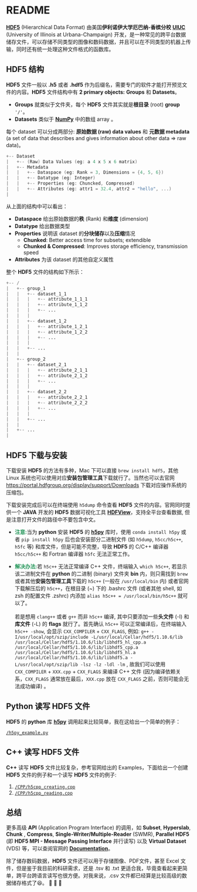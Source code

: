 # README

[**HDF5**](https://www.hdfgroup.org/solutions/hdf5/) (Hierarchical Data Format) 由美国**伊利诺伊大学厄巴纳-香槟分校** [**UIUC**](http://www.illinois.edu) (University of Illinois at Urbana-Champaign) 开发，是一种常见的跨平台数据储存文件，可以存储不同类型的图像和数码数据，并且可以在不同类型的机器上传输，同时还有统一处理这种文件格式的函数库。


## **HDF5 结构**

**HDF5** 文件一般以 **.h5** 或者 **.hdf5** 作为后缀名，需要专门的软件才能打开预览文件的内容。**HDF5** 文件结构中有 **2 primary objects:** **Groups** 和 **Datasets**。

- **Groups** 就类似于文件夹，每个 **HDF5** 文件其实就是**根目录** (root) **group** `'/'`。
- **Datasets** 类似于 [**NumPy**](https://numpy.org) 中的数组 array 。

每个 dataset 可以分成两部分: **原始数据 (raw) data values** 和 **元数据 metadata** (a set of data that describes and gives information about other data => raw data)。

``` cpp
+-- Dataset
|   +-- (Raw) Data Values (eg: a 4 x 5 x 6 matrix)
|   +-- Metadata
|   |   +-- Dataspace (eg: Rank = 3, Dimensions = {4, 5, 6})
|   |   +-- Datatype (eg: Integer)
|   |   +-- Properties (eg: Chuncked, Compressed)
|   |   +-- Attributes (eg: attr1 = 32.4, attr2 = "hello", ...)
|
```


从上面的结构中可以看出：

* **Dataspace** 给出原始数据的**秩** (Rank) 和**维度** (dimension)
* **Datatype** 给出数据类型
* **Properties** 说明该 dataset 的**分块储存**以及**压缩**情况 
	+ **Chunked**: Better access time for subsets; extendible
	+ **Chunked & Compressed**: Improves storage efficiency, transmission speed
* **Attributes** 为该 dataset 的其他自定义属性
 
整个 **HDF5** 文件的结构如下所示：
 
``` python
+-- /
|   +-- group_1
|   |   +-- dataset_1_1
|   |   |   +-- attribute_1_1_1
|   |   |   +-- attribute_1_1_2
|   |   |   +-- ...
|   |   |
|   |   +-- dataset_1_2
|   |   |   +-- attribute_1_2_1
|   |   |   +-- attribute_1_2_2
|   |   |   +-- ...
|   |   |
|   |   +-- ...
|   |
|   +-- group_2
|   |   +-- dataset_2_1
|   |   |   +-- attribute_2_1_1
|   |   |   +-- attribute_2_1_2
|   |   |   +-- ...
|   |   |
|   |   +-- dataset_2_2
|   |   |   +-- attribute_2_2_1
|   |   |   +-- attribute_2_2_2
|   |   |   +-- ...
|   |   |
|   |   +-- ...
|   |
|   +-- ...
|
```


## **HDF5 下载与安装**

下载安装 **HDF5** 的方法有多种，Mac 下可以直接 `brew install hdf5`，其他 Linux 系统也可以使用对应**安装包管理工具**下载就行了。当然也可以去官网 <https://portal.hdfgroup.org/display/support/Downloads> 下载对应操作系统的压缩包。

下载安装完成后可以在终端使用 `h5dump` 命令查看 **HDF5** 文件的内容。官网同时提供一个 **JAVA** 开发的 **HDF5** 数据可视化工具 [**HDFView**](https://portal.hdfgroup.org/display/support/Download+HDFView)，支持全平台查看数据, 但是注意打开文件的路径中不要包含中文。

* <font color="#26975b"><b>注意:</b></font>当为 **python** 安装 **HDF5** 的 [**h5py**]( http://www.h5py.org) 库时，使用 `conda install h5py` 或者 `pip install h5py` 后也会安装部分二进制文件 (如 `h5dump`, `h5cc/h5c++`,  `h5fc` 等) 和库文件，但是可能不完整，导致 **HDF5** 的 C/C++ 编译器 `h5cc/h5c++` 和 Fortran 编译器 `h5fc` 无法正常工作。

* <font color="#26975b"><b>解决办法:</b></font>若 `h5c++` 无法正常编译 C++ 文件，终端输入 `which h5c++`, 若显示该二进制文件在 **python** 的二进制 (binary) 文件夹 **bin** 内，则只需找到 `brew` 或者其他**安装包管理工具**下载的 `h5c++` (一般在 `/usr/local/bin` 内) 或者官网下载解压后的 `h5c++`，在根目录 (~) 下的 .bashrc 文件 (或者其他 shell, 如 zsh 的配置文件 .zshrc) 内添加 `alias h5c++ = /usr/local/bin/h5c++` 就可以了。
<br><br>
若是想用 `clang++` 或者 `g++` 而非 `h5c++` 编译, 其中只要添加一些**头文件** (-I) 和**库文件** (-L) 的 **flags** 就行了。首先确认 `h5c++` 可以正常编译后，在终端输入 `h5c++ -show`, 会显示 
`CXX_COMPILER` + `CXX_FLAGS`, 例如: `g++ -I/usr/local/opt/szip/include -L/usr/local/Cellar/hdf5/1.10.6/lib /usr/local/Cellar/hdf5/1.10.6/lib/libhdf5_hl_cpp.a /usr/local/Cellar/hdf5/1.10.6/lib/libhdf5_cpp.a /usr/local/Cellar/hdf5/1.10.6/lib/libhdf5_hl.a /usr/local/Cellar/hdf5/1.10.6/lib/libhdf5.a -L/usr/local/opt/szip/lib -lsz -lz -ldl -lm`
, 故我们可以使用 `CXX_COMPILER` + `XXX.cpp` + `CXX_FLAGS` 来编译 C++ 文件 (因为编译依赖关系，`CXX_FLAGS` 通常放在最后，`XXX.cpp` 放在 `CXX_FLAGS` 之前，否则可能会无法成功编译) 。


## **Python 读写 HDF5 文件**

**HDF5** 的 **python** 库 [**h5py**]( http://www.h5py.org) 调用起来比较简单，我在这给出一个简单的例子：

[`/h5py_example.py`](/HDF5/h5py_example.py)


## **C++ 读写 HDF5 文件**

**C++** 读写 **HDF5** 文件比较复杂，参考官网给出的 Examples，下面给出一个创建 **HDF5** 文件的例子和一个读写 **HDF5** 文件的例子:

1. [`/CPP/h5cpp_creating.cpp`](/HDF5/CPP/h5cpp_creating.cpp)
2. [`/CPP/h5cpp_reading.cpp`](/HDF5/CPP/h5cpp_reading.cpp)


## **总结**

更多高级 **API** (Application Program Interface) 的调用，如 **Subset**, **Hyperslab**, **Chunk** , **Compress**, **Single-Writer/Multiple-Reader** (SWMR), **Parallel HDF5** (即 **HDF5 MPI - Message Passing Interface** 并行读写) 以及 **Virtual Dataset** (VDS) 等，可以查阅官网的 [**Documentation**](https://portal.hdfgroup.org/display/HDF5/HDF5)。

除了储存数码数据，**HDF5** 文件还可以用于存储图像、PDF文件，甚至 Excel 文件，但是鉴于我目前的科研需求，还是 .tsv 和 .txt 更适合我，毕竟查看起来更简单，跨平台跨语言读写也很方便。对我来说，.csv 文件都已经算是比较高级的数据储存格式了😆。 🎉 🎉 🎉 












